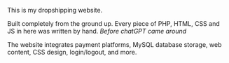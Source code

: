 This is my dropshipping website.

Built completely from the ground up. Every piece of PHP, HTML, CSS and JS in here was written by hand. _Before chatGPT came around_

The website integrates payment platforms, MySQL database storage, web content, CSS design, login/logout, and more.

